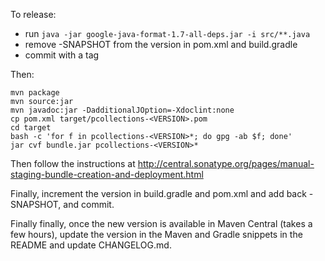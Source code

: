 To release:
- run `java -jar google-java-format-1.7-all-deps.jar -i src/**.java`
- remove -SNAPSHOT from the version in pom.xml and build.gradle
- commit with a tag

Then:

    mvn package
    mvn source:jar
    mvn javadoc:jar -DadditionalJOption=-Xdoclint:none
    cp pom.xml target/pcollections-<VERSION>.pom
    cd target
    bash -c 'for f in pcollections-<VERSION>*; do gpg -ab $f; done'
    jar cvf bundle.jar pcollections-<VERSION>*

Then follow the instructions at http://central.sonatype.org/pages/manual-staging-bundle-creation-and-deployment.html

Finally, increment the version in build.gradle and pom.xml and add back -SNAPSHOT, and commit.

Finally finally, once the new version is available in Maven Central (takes a few hours), update the version in the Maven and Gradle snippets in the README and update CHANGELOG.md.
